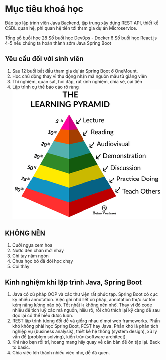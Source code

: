 # Mục tiêu khoá học

Đào tạo lập trình viên Java Backend, tập trung xây dựng REST API, thiết kế CSDL quan hệ, phi quan hệ tiến tới tham gia dự án Microservice.

Tổng số buổi học 28
Số buổi học DevOps - Docker 6
Số buổi học React.js 4-5 nếu chúng ta hoàn thành sớm Java Spring Boot

## Yêu cầu đối với sinh viên
1. Sau 12 buổi bắt đầu tham gia dự án Spring Boot ở OneMount.
2. Học chủ động thay vì thụ động nhận mã nguồn mẫu từ giảng viên
3. Thí nghiệm, quan sát, hỏi đáp, rút kinh nghiệm, chia sẻ, cải tiến
4. Lập trình cụ thể báo cáo rõ ràng
![](images/the-learning-pyramid.png)

## KHÔNG NÊN
1. Cưỡi ngựa xem hoa
2. Nước đến chân mới nhạy
3. Chỉ tay năm ngón
4. Chưa học bò đã đòi học chạy
5. Coi thầy

## Kinh nghiệm khi lập trình Java, Spring Boot

1. Java có cú pháp OOP và các thư viện rất phức tạp. Spring Boot có cực kỳ nhiều annotation. Việc ghi nhớ hết cú pháp, annotation thực sự tốn kém năng lượng não bộ. Tốt nhất là không nên nhớ. Thay vì đó code nhiều để tích luỹ các mã nguồn, hiểu rõ, rồi chú thích lại kỹ càng để sau đọc lại có thể hiểu được luôn.
2. REST lập trình tương đối dễ và giống nhau ở mọi web frameworks. Phần khó không phải học Spring Boot, REST hay Java. Phần khó là phân tích nghiệp vụ (business analysis), thiết kế hệ thống (system design), xử lý vấn đề (problem solving), kiến trúc (software architect)
3. Khi nào bạn rối trí, hoang mang hãy quay về căn bản để ôn tập lại. Back to basic.
4. Chia việc lớn thành nhiều việc nhỏ, dễ đã quen.


